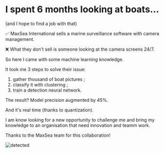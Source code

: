 # I spent 6 months looking at boats...

(and I hope to find a job with that)  

✅ MaxSea International sells a marine surveillance software with camera management.

❌ What they don't sell is someone looking at the camera screens 24/7.
  
So here I came with some machine learning knowledge.

It took me 3 steps to solve their issue:

1. gather thousand of boat pictures ;
2. classify it with clustering ;
3. train a detection neural network.  

The result? Model precision augmented by 45%.

And it's real time (thanks to quantization).

I am know looking for a new opportunity to challenge me and bring my knowledge to an organisation that need innovation and teamm work.

Thanks to the MaxSea team for this collaboration!  

![detected](/img/detected.png)
